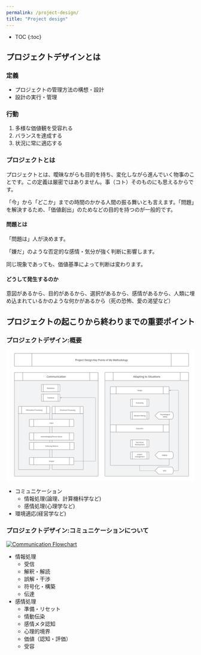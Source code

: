 ```yaml
---
permalink: /project-design/
title: "Project design"
---
```


* TOC
{:toc}

## プロジェクトデザインとは

### 定義

* プロジェクトの管理方法の構想・設計  
* 設計の実行・管理  

### 行動

1. 多様な価値観を受容れる
1. バランスを達成する
1. 状況に常に適応する


### プロジェクトとは

プロジェクトとは、曖昧ながらも目的を持ち、変化しながら進んでいく物事のことです。この定義は厳密ではありません。事（コト）そのものにも思えるからです。  

「今」から「どこか」までの時間のかかる人間の振る舞いとも言えます。「問題」を解決するため、「価値創出」のためなどの目的を持つのが一般的です。  

#### 問題とは

「問題は」人が決めます。  

「嫌だ」のような否定的な感情・気分が強く判断に影響します。

同じ現象であっても、価値基準によって判断は変わります。

#### どうして発生するのか

意図があるから、目的があるから、選択があるから、感情があるから、人類に埋め込まれているかのような何かがあるから（死の恐怖、愛の渇望など）  

## プロジェクトの起こりから終わりまでの重要ポイント

### プロジェクトデザイン:概要

[![Project Design Flowchart](/assets/images/PDFlow.avif.jpg)](/assets/images/PDFlow.avif.jpg)

<!-- ![Project Design Flowchart](../assets/images/PDFlow.avif.jpg) -->

* コミュニケーション  
  * 情報処理(論理、計算機科学など)
  * 感情処理(心理学など)
* 環境適応(経営学など)

### プロジェクトデザイン:コミュニケーションについて

[![Communication Flowchart](../assets/images/PD&ComFlow.avif.jpg)](../assets/images/PD&ComFlow.avif.jpg)

<!-- <img src="../assets/img/PD&ComFlow.avif.jpg" alt="Communication Flowchart: Key Points of My Methodology"> -->

* 情報処理
  * 受信
  * 解釈・解読
  * 誤解・干渉
  * 符号化・構築
  * 伝達
* 感情処理
  * 準備・リセット
  * 情動伝染
  * 感情メタ認知
  * 心理的境界
  * 価値（認知・評価）
  * 受容
